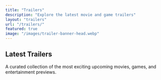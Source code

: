 ```yaml
---
title: "Trailers"
description: "Explore the latest movie and game trailers"
layout: "trailers"
url: "/trailers/"
featured: true
image: "/images/trailer-banner-head.webp"
---
```


## Latest Trailers

A curated collection of the most exciting upcoming movies, games, and entertainment previews.